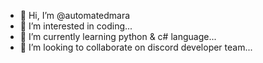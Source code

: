 - 👋 Hi, I’m @automatedmara 
- 👀 I’m interested in coding...
- 🌱 I’m currently learning python & c# language...
- 💞️ I’m looking to collaborate on discord developer team...

<!---
automatedmara/automatedmara is a ✨ special ✨ repository because its `README.md` (this file) appears on your GitHub profile.
You can click the Preview link to take a look at your changes.
--->

